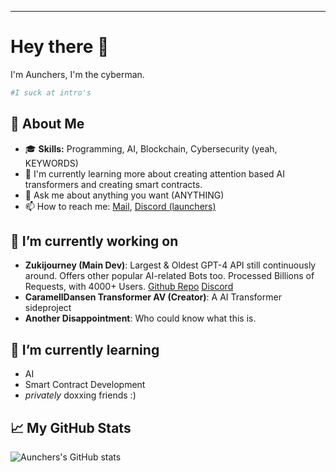---
# Hey there 👋

I'm Aunchers, I'm the cyberman. 
```python
#I suck at intro's
```

## 🚀 About Me

- 🎓 **Skills:** Programming, AI, Blockchain, Cybersecurity (yeah, KEYWORDS)
- 🌱 I'm currently learning more about creating attention based AI transformers and creating smart contracts.
- 💬 Ask me about anything you want (ANYTHING)
- 📫 How to reach me: [Mail](mailto:1_aunchers@proton.me), [Discord (launchers)](https://discordapp.com/channels/@me/800718471935557663)

## 🔭 I’m currently working on

- **Zukijourney (Main Dev)**: Largest & Oldest GPT-4 API still continuously around. Offers other popular AI-related Bots too. Processed Billions of Requests, with 4000+ Users.
  [Github Repo](https://github.com/zukixa/cool-ai-stuff)
  [Discord](https://discord.gg/zukijourney)
- **CaramellDansen Transformer AV (Creator)**: A AI Transformer sideproject
- **Another Disappointment**: Who could know what this is.

## 🌱 I’m currently learning

- AI
- Smart Contract Development
- *privately* doxxing friends :) 

## 📈 My GitHub Stats

![Aunchers's GitHub stats](https://github-readme-stats.vercel.app/api?username=Aunchers&show_icons=true&theme=radical)
